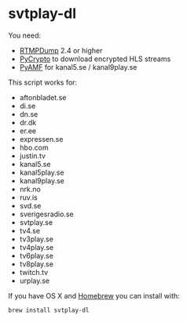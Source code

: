 svtplay-dl
==========

You need:

* [RTMPDump](http://rtmpdump.mplayerhq.hu/) 2.4 or higher
* [PyCrypto](https://www.dlitz.net/software/pycrypto/) to download encrypted HLS streams
* [PyAMF](http://www.pyamf.org/) for kanal5.se / kanal9play.se

This script works for:

* aftonbladet.se
* di.se
* dn.se
* dr.dk
* er.ee
* expressen.se
* hbo.com
* justin.tv
* kanal5.se
* kanal5play.se
* kanal9play.se
* nrk.no
* ruv.is
* svd.se
* sverigesradio.se
* svtplay.se
* tv4.se
* tv3play.se
* tv4play.se
* tv6play.se
* tv8play.se
* twitch.tv
* urplay.se

If you have OS X and [Homebrew](http://mxcl.github.com/homebrew/) you can install with:

    brew install svtplay-dl
